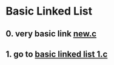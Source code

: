 # Basic Linked List 
## 0. very basic link [new.c](./new.c) 
## 1. go to [basic linked list 1.c](./sup/1.c)
